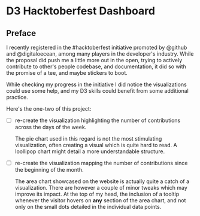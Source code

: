 # D3 Hacktoberfest Dashboard

<!-- Link to the work-in-progress pen right [here](). -->

## Preface

I recently registered in the #hacktoberfest initiative promoted by @github and @digitaloecean, among many players in the developer's industry. While the proposal did push me a little more out in the open, trying to actively contribute to other's people codebase, and documentation, it did so with the promise of a tee, and maybe stickers to boot.

While checking my progress in the initiative I did notice the visualizations could use some help, and my D3 skills could benefit from some additional practice.

Here's the one-two of this project:

- [ ] re-create the visualization highlighting the number of contributions across the days of the week.

  The pie chart used in this regard is not the most stimulating visualization, often creating a visual which is quite hard to read. A loollipop chart might detail a more understandable structure.

- [ ] re-create the visualization mapping the number of contributions since the beginning of the month.

  The area chart showcased on the website is actually quite a catch of a visualization. There are however a couple of minor tweaks which may improve its impact. At the top of my head, the inclusion of a tooltip whenever the visitor hovers on **any** section of the area chart, and not only on the small dots detailed in the individual data points.
